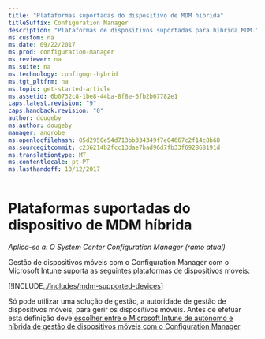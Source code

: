 ```yaml
---
title: "Plataformas suportadas do dispositivo de MDM híbrida"
titleSuffix: Configuration Manager
description: "Plataformas de dispositivos suportadas para híbrida MDM."
ms.custom: na
ms.date: 09/22/2017
ms.prod: configuration-manager
ms.reviewer: na
ms.suite: na
ms.technology: configmgr-hybrid
ms.tgt_pltfrm: na
ms.topic: get-started-article
ms.assetid: 6b0732c8-1be8-44ba-8f8e-6fb2b67782e1
caps.latest.revision: "9"
caps.handback.revision: "0"
author: dougeby
ms.author: dougeby
manager: angrobe
ms.openlocfilehash: 05d2950e54d713bb334349f7e04667c2f14c8b68
ms.sourcegitcommit: c236214b2fcc13dae7bad96d7fb33f692868191d
ms.translationtype: MT
ms.contentlocale: pt-PT
ms.lasthandoff: 10/12/2017
---
```

# <a name="supported-device-platforms-for-hybrid-mdm"></a>Plataformas suportadas do dispositivo de MDM híbrida

*Aplica-se a: O System Center Configuration Manager (ramo atual)*

Gestão de dispositivos móveis com o Configuration Manager com o Microsoft Intune suporta as seguintes plataformas de dispositivos móveis:

[!INCLUDE[../includes/mdm-supported-devices](../includes/mdm-supported-devices.md)]

Só pode utilizar uma solução de gestão, a autoridade de gestão de dispositivos móveis, para gerir os dispositivos móveis. Antes de efetuar esta definição deve [escolher entre o Microsoft Intune de autónomo e híbrida de gestão de dispositivos móveis com o Configuration Manager](../understand/choose-between-standalone-intune-and-hybrid-mobile-device-management.md)

